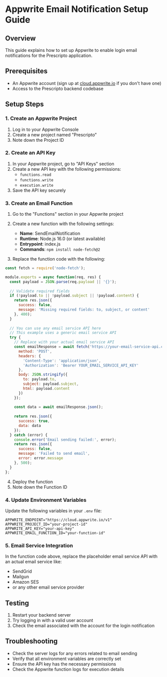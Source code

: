 # Appwrite Email Notification Setup Guide

## Overview
This guide explains how to set up Appwrite to enable login email notifications for the Prescripto application.

## Prerequisites
- An Appwrite account (sign up at [cloud.appwrite.io](https://cloud.appwrite.io) if you don't have one)
- Access to the Prescripto backend codebase

## Setup Steps

### 1. Create an Appwrite Project
1. Log in to your Appwrite Console
2. Create a new project named "Prescripto"
3. Note down the Project ID

### 2. Create an API Key
1. In your Appwrite project, go to "API Keys" section
2. Create a new API key with the following permissions:
   - `functions.read`
   - `functions.write`
   - `execution.write`
3. Save the API key securely

### 3. Create an Email Function
1. Go to the "Functions" section in your Appwrite project
2. Create a new function with the following settings:
   - **Name**: SendEmailNotification
   - **Runtime**: Node.js 16.0 (or latest available)
   - **Entrypoint**: index.js
   - **Commands**: `npm install node-fetch@2`

3. Replace the function code with the following:

```javascript
const fetch = require('node-fetch');

module.exports = async function(req, res) {
  const payload = JSON.parse(req.payload || '{}');
  
  // Validate required fields
  if (!payload.to || !payload.subject || !payload.content) {
    return res.json({
      success: false,
      message: 'Missing required fields: to, subject, or content'
    }, 400);
  }
  
  // You can use any email service API here
  // This example uses a generic email service API
  try {
    // Replace with your actual email service API
    const emailResponse = await fetch('https://your-email-service-api.com/send', {
      method: 'POST',
      headers: {
        'Content-Type': 'application/json',
        'Authorization': 'Bearer YOUR_EMAIL_SERVICE_API_KEY'
      },
      body: JSON.stringify({
        to: payload.to,
        subject: payload.subject,
        html: payload.content
      })
    });
    
    const data = await emailResponse.json();
    
    return res.json({
      success: true,
      data: data
    });
  } catch (error) {
    console.error('Email sending failed:', error);
    return res.json({
      success: false,
      message: 'Failed to send email',
      error: error.message
    }, 500);
  }
};
```

4. Deploy the function
5. Note down the Function ID

### 4. Update Environment Variables
Update the following variables in your `.env` file:

```
APPWRITE_ENDPOINT="https://cloud.appwrite.io/v1"
APPWRITE_PROJECT_ID="your-project-id"
APPWRITE_API_KEY="your-api-key"
APPWRITE_EMAIL_FUNCTION_ID="your-function-id"
```

### 5. Email Service Integration
In the function code above, replace the placeholder email service API with an actual email service like:
- SendGrid
- Mailgun
- Amazon SES
- or any other email service provider

## Testing
1. Restart your backend server
2. Try logging in with a valid user account
3. Check the email associated with the account for the login notification

## Troubleshooting
- Check the server logs for any errors related to email sending
- Verify that all environment variables are correctly set
- Ensure the API key has the necessary permissions
- Check the Appwrite function logs for execution details